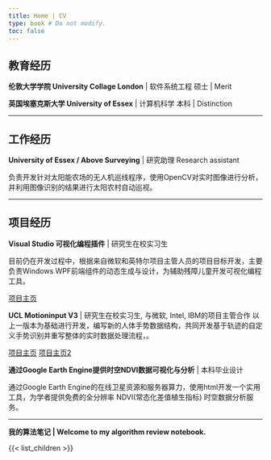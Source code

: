 ```yaml
---
title: Home | CV
type: book # Do not modify.
toc: false
---
```


## 教育经历

**伦敦大学学院 University Collage London** | 软件系统工程 硕士 | Merit

**英国埃塞克斯大学 University of Essex** | 计算机科学 本科 | Distinction

------

## 工作经历

**University of Essex / Above Surveying** | 研究助理 Research assistant

负责开发针对太阳能农场的无人机巡线程序，使用OpenCV对实时图像进行分析，并利用图像识别的结果进行太阳农村自动巡视。

------

## 项目经历

**Visual Studio 可视化编程插件** | 研究生在校实习生

目前仍在开发过程中，根据来自微软和英特尔项目主管人员的项目目标开发，主要负责Windows WPF前端组件的动态生成与设计，为辅助残障儿童开发可视化编程工具。

[项目主页](https://marketplace.visualstudio.com/items?itemName=VisualThreadingAccessibleDragandDropcoding.VisualThreading)

**UCL Motioninput V3** | 研究生在校实习生, 与微软, Intel, IBM的项目主管合作
以上一版本为基础进行开发，编写新的人体手势数据结构，共同开发基于轨迹的自定义手势识别并重写整体的实时数据处理流程，。

[项目主页](http://www.touchlesscomputing.org/)  [项目主页2](https://www.intel.com/content/www/us/en/company-overview/wonderful/motion-input-technology.html)

**通过Google Earth Engine提供时空NDVI数据可视化与分析** | 本科毕业设计 

通过Google Earth Engine的在线卫星资源和服务器算力，使用html开发一个实用工具，为学者提供免费的全分辨率 NDVI(常态化差值植生指标) 时空数据分析服务。

------

**我的算法笔记 | Welcome to my algorithm review notebook.**

{{< list_children >}}